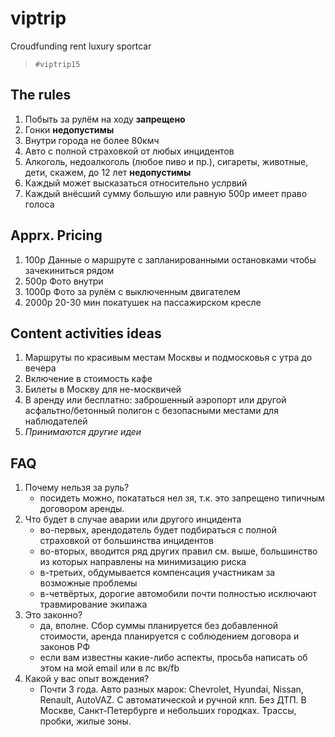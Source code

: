 # viptrip
Croudfunding rent luxury sportcar

> `#viptrip15`

## The rules
1. Побыть за рулём на ходу **запрещено**
2. Гонки **недопустимы**
3. Внутри города не более 80кмч
4. Авто с полной страховкой от любых инцидентов
5. Алкоголь, недоалкоголь (любое пиво и пр.), сигареты, животные, дети, скажем, до 12 лет **недопустимы**
6. Каждый может высказаться относительно услрвий
7. Каждый внёсший сумму большую или равную 500р имеет право голоса

##  Apprx. Pricing
1. 100р Данные о маршруте с запланированными остановками чтобы зачекиниться рядом
2. 500р Фото внутри
3. 1000р Фото за рулём с выключенным двигателем
4. 2000р 20-30 мин покатушек на пассажирском кресле

## Content activities ideas
1. Маршруты по красивым местам Москвы и подмосковья с утра до вечера
2. Включение в стоимость кафе
3. Билеты в Москву для не-москвичей
4. В аренду или бесплатно: заброшенный аэропорт или другой асфальтно/бетонный полигон с безопасными местами для наблюдателей
5. _Принимаются другие идеи_

## FAQ
1. Почему нельзя за руль?
    - посидеть можно, покататься нел зя, т.к. это запрещено типичным договором аренды.
2. Что будет в случае аварии или другого инцидента
    - во-первых, арендодатель будет подбираться с полной страховкой от большинства инцидентов
    - во-вторых, вводится ряд других правил см. выше, большинство из которых направлены на минимизацию риска
    - в-третьих, обдумывается компенсация участникам за возможные проблемы
    - в-четвёртых, дорогие автомобили почти полностью исключают травмирование экипажа
3. Это законно?
    - да, вполне. Сбор суммы планируется без добавленной стоимости, аренда планируется с соблюдением договора и законов РФ
    - если вам известны какие-либо аспекты, просьба написать об этом на мой email или в лс вк/fb
4. Какой у вас опыт вождения?
    - Почти 3 года. Авто разных марок: Chevrolet, Hyundai, Nissan, Renault, AutoVAZ. С автоматической и ручной кпп. Без ДТП. В Москве, Санкт-Петербурге и небольших городках. Трассы, пробки, жилые зоны.
